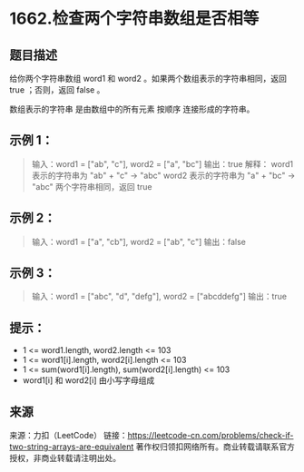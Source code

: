 # 1662.检查两个字符串数组是否相等

## 题目描述
给你两个字符串数组 word1 和 word2 。如果两个数组表示的字符串相同，返回 true ；否则，返回 false 。

数组表示的字符串 是由数组中的所有元素 按顺序 连接形成的字符串。

 

## 示例 1：

> 输入：word1 = ["ab", "c"], word2 = ["a", "bc"]
> 输出：true
> 解释：
> word1 表示的字符串为 "ab" + "c" -> "abc"
> word2 表示的字符串为 "a" + "bc" -> "abc"
> 两个字符串相同，返回 true

## 示例 2：

> 输入：word1 = ["a", "cb"], word2 = ["ab", "c"]
> 输出：false

## 示例 3：

> 输入：word1  = ["abc", "d", "defg"], word2 = ["abcddefg"]
> 输出：true

 

## 提示：
- 1 <= word1.length, word2.length <= 103
- 1 <= word1[i].length, word2[i].length <= 103
- 1 <= sum(word1[i].length), sum(word2[i].length) <= 103
- word1[i] 和 word2[i] 由小写字母组成

## 来源
来源：力扣（LeetCode）
链接：https://leetcode-cn.com/problems/check-if-two-string-arrays-are-equivalent
著作权归领扣网络所有。商业转载请联系官方授权，非商业转载请注明出处。